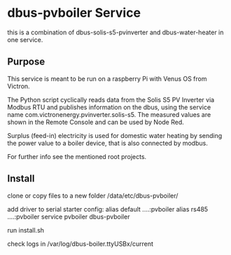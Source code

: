 # dbus-pvboiler Service

this is a combination of dbus-solis-s5-pvinverter and dbus-water-heater in one service. 

## Purpose

This service is meant to be run on a raspberry Pi with Venus OS from Victron.

The Python script cyclically reads data from the Solis S5 PV Inverter via Modbus RTU and publishes information on the dbus, using the service name com.victronenergy.pvinverter.solis-s5. The measured values are shown in the Remote Console and can be used by Node Red.

Surplus (feed-in) electricity is used for domestic water heating by sending the power value to a boiler device, that is also connected by modbus.


For further info see the mentioned root projects.

## Install

clone or copy files to a new folder /data/etc/dbus-pvboiler/

add driver to serial starter config:
  alias default ....:pvboiler
  alias rs485 ....:pvboiler
  service pvboiler dbus-pvboiler

run install.sh

check logs in /var/log/dbus-boiler.ttyUSBx/current

